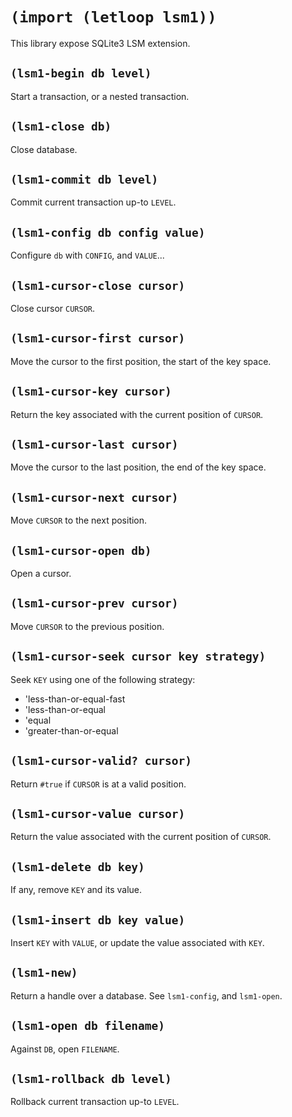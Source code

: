 # `(import (letloop lsm1))`

This library expose SQLite3 LSM extension.

## `(lsm1-begin db level)`

Start a transaction, or a nested transaction.

## `(lsm1-close db)`

Close database.

## `(lsm1-commit db level)`

Commit current transaction up-to `LEVEL`.

## `(lsm1-config db config value)`

Configure `db` with `CONFIG`, and `VALUE`...

## `(lsm1-cursor-close cursor)`

Close cursor `CURSOR`.

## `(lsm1-cursor-first cursor)`

Move the cursor to the first position, the start of the key space.

## `(lsm1-cursor-key cursor)`

Return the key associated with the current position of `CURSOR`.

## `(lsm1-cursor-last cursor)`

Move the cursor to the last position, the end of the key space.

## `(lsm1-cursor-next cursor)`

Move `CURSOR` to the next position.

## `(lsm1-cursor-open db)`

Open a cursor.

## `(lsm1-cursor-prev cursor)`

Move `CURSOR` to the previous position.

## `(lsm1-cursor-seek cursor key strategy)`

Seek `KEY` using one of the following strategy:

- 'less-than-or-equal-fast
- 'less-than-or-equal
- 'equal
- 'greater-than-or-equal

## `(lsm1-cursor-valid? cursor)`

Return `#true` if `CURSOR` is at a valid position.

## `(lsm1-cursor-value cursor)`

Return the value associated with the current position of `CURSOR`.

## `(lsm1-delete db key)`

If any, remove `KEY` and its value.

## `(lsm1-insert db key value)`

Insert `KEY` with `VALUE`, or update the value associated with `KEY`.

## `(lsm1-new)`

Return a handle over a database. See `lsm1-config`, and `lsm1-open`.

## `(lsm1-open db filename)`

Against `DB`, open `FILENAME`.

## `(lsm1-rollback db level)`

Rollback current transaction up-to `LEVEL`.
